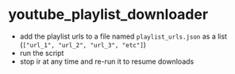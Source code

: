 # youtube_playlist_downloader

- add the playlist urls to a file named ```playlist_urls.json``` as a list (```["url_1", "url_2", "url_3", "etc"]```)
- run the script
- stop ir at any time and re-run it to resume downloads

